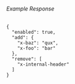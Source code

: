
###### Example Response
```
{
  "enabled": true,
  "add": {
    "x-baz": "qux",
    "x-foo": "bar"
  },
  "remove": [
    "x-internal-header"
  ]
}